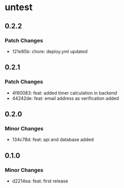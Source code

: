 # untest

## 0.2.2

### Patch Changes

- 121e85b: chore: deploy.yml updated

## 0.2.1

### Patch Changes

- 4f80083: feat: added timer calculation in backend
- 44242de: feat: email address as verification added

## 0.2.0

### Minor Changes

- 134c78d: feat: api and database added

## 0.1.0

### Minor Changes

- d2214ea: feat: first release
